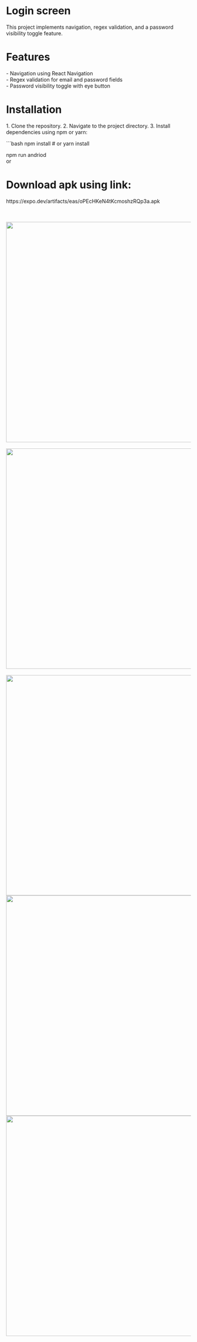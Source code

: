 


<h1>Login screen</h1>

<p>This project implements navigation, regex validation, and a password visibility toggle feature.
</p>

<h1>Features</h1>

<p>- Navigation using React Navigation <br>
- Regex validation for email and password fields<br>
- Password visibility toggle with eye button<br>
</p>


<h1>Installation</h1>

<p>
1. Clone the repository.
2. Navigate to the project directory.
3. Install dependencies using npm or yarn:
</p>


<p>
```bash
npm install
# or
yarn install

npm run andriod <br>
or
</p>


<h1>Download apk using link:</h1>

<p>https://expo.dev/artifacts/eas/oPEcHKeN4tKcmoshzRQp3a.apk</p>






<br>

<br>
<img src='./assets/homepage.PNG'  width='600px'>

<br>

<br>
<img src='./assets/loginImage.PNG'  width='600px'>

<br>

<br>
<img src='./assets/loginpage.PNG'  width='600px'>

<br>
<img src='./assets/emailvalidation.PNG'  width='600px'>

<br>
<img src='./assets/passwordvaliadation.PNG'  width='600px'>







